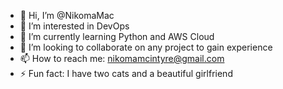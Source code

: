 - 👋 Hi, I’m @NikomaMac
- 👀 I’m interested in DevOps
- 🌱 I’m currently learning Python and AWS Cloud
- 💞️ I’m looking to collaborate on any project to gain experience
- 📫 How to reach me: nikomamcintyre@gmail.com
- ⚡ Fun fact: I have two cats and a beautiful girlfriend

<!---
NikomaMac/NikomaMac is a ✨ special ✨ repository because its `README.md` (this file) appears on your GitHub profile.
You can click the Preview link to take a look at your changes.
--->
